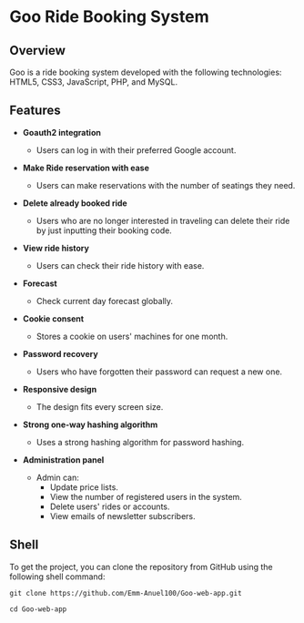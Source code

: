 # Goo Ride Booking System

## Overview

Goo is a ride booking system developed with the following technologies:  
HTML5, CSS3, JavaScript, PHP, and MySQL.

## Features

- **Goauth2 integration**
    - Users can log in with their preferred Google account.

- **Make Ride reservation with ease**
    - Users can make reservations with the number of seatings they need.

- **Delete already booked ride**
    - Users who are no longer interested in traveling can delete their ride by just inputting their booking code.

- **View ride history**
    - Users can check their ride history with ease.

- **Forecast**
    - Check current day forecast globally.

- **Cookie consent**
    - Stores a cookie on users' machines for one month.

- **Password recovery**
    - Users who have forgotten their password can request a new one.

- **Responsive design**
    - The design fits every screen size.

- **Strong one-way hashing algorithm**
    - Uses a strong hashing algorithm for password hashing.

- **Administration panel**
    - Admin can:
        - Update price lists.
        - View the number of registered users in the system.
        - Delete users' rides or accounts.
        - View emails of newsletter subscribers.

## Shell

To get the project, you can clone the repository from GitHub using the following shell command:

```shell
git clone https://github.com/Emm-Anuel100/Goo-web-app.git
```

```shell
cd Goo-web-app
```
